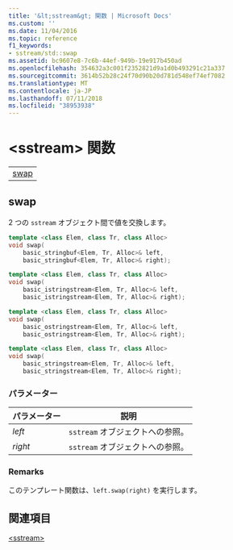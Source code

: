 ```yaml
---
title: '&lt;sstream&gt; 関数 | Microsoft Docs'
ms.custom: ''
ms.date: 11/04/2016
ms.topic: reference
f1_keywords:
- sstream/std::swap
ms.assetid: bc9607e8-7c6b-44ef-949b-19e917b450ad
ms.openlocfilehash: 354632a3c001f2352821d9a1d0b493291c21a337
ms.sourcegitcommit: 3614b52b28c24f70d90b20d781d548ef74ef7082
ms.translationtype: MT
ms.contentlocale: ja-JP
ms.lasthandoff: 07/11/2018
ms.locfileid: "38953938"
---
```

# <a name="ltsstreamgt-functions"></a>&lt;sstream&gt; 関数

||
|-|
|[swap](#sstream_swap)|

## <a name="sstream_swap"></a>  swap

2 つの `sstream` オブジェクト間で値を交換します。

```cpp
template <class Elem, class Tr, class Alloc>
void swap(
    basic_stringbuf<Elem, Tr, Alloc>& left,
    basic_stringbuf<Elem, Tr, Alloc>& right);

template <class Elem, class Tr, class Alloc>
void swap(
    basic_istringstream<Elem, Tr, Alloc>& left,
    basic_istringstream<Elem, Tr, Alloc>& right);

template <class Elem, class Tr, class Alloc>
void swap(
    basic_ostringstream<Elem, Tr, Alloc>& left,
    basic_ostringstream<Elem, Tr, Alloc>& right);

template <class Elem, class Tr, class Alloc>
void swap(
    basic_stringstream<Elem, Tr, Alloc>& left,
    basic_stringstream<Elem, Tr, Alloc>& right);
```

### <a name="parameters"></a>パラメーター

|パラメーター|説明|
|---------------|-----------------|
|*left*|`sstream` オブジェクトへの参照。|
|*right*|`sstream` オブジェクトへの参照。|

### <a name="remarks"></a>Remarks

このテンプレート関数は、`left.swap(right)` を実行します。

## <a name="see-also"></a>関連項目

[\<sstream>](../standard-library/sstream.md)<br/>
